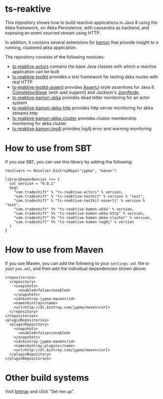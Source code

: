 ts-reaktive
===========

This repository shows how to build reactive applications in Java 8 using the Akka framework, on Akka Persistence,
with cassandra as backend, and exposing an event sourced stream using HTTP.

In addition, it contains several extensions for [kamon](http://kamon.io) that provide insight to a running, clustered akka application.

The repository consists of the following modules:
  - [ts-reaktive-actors](ts-reaktive-actors) contains the base Java classes with which a reactive application can be built
  - [ts-reaktive-testkit](ts-reaktive-testkit)  provides a test framework for testing akka routes with real HTTP
  - [ts-reaktive-testkit-assertj](ts-reaktive-testkit-assertj)  provides [AssertJ](http://joel-costigliola.github.io/assertj/)-style 
    assertions for Java 8 [CompletionStage](https://docs.oracle.com/javase/8/docs/api/java/util/concurrent/CompletionStage.html) 
    (with wait support) and Jackson's [JsonNode](https://fasterxml.github.io/jackson-databind/javadoc/2.2.0/com/fasterxml/jackson/databind/JsonNode.html).
  - [ts-reaktive-kamon-akka](ts-reaktive-kamon-akka)  provides dead letter monitoring for an actor system
  - [ts-reaktive-kamon-akka-http](ts-reaktive-kamon-akka-http) provides http server monitoring for akka streams http
  - [ts-reaktive-kamon-akka-cluster](ts-reaktive-kamon-akka-cluster) provides cluster membership monitoring for akka cluster
  - [ts-reaktive-kamon-log4j](ts-reaktive-kamon-log4j) provides log4j error and warning monitoring

How to use from SBT
===================

If you use SBT, you can use this library by adding the following:

    resolvers += Resolver.bintrayRepo("jypma", "maven")
    
    libraryDependencies ++= {
      val version = "0.0.1"
      Seq(
        "com.tradeshift" % "ts-reaktive-actors" % version,
        "com.tradeshift" % "ts-reaktive-testkit" % version % "test",
        "com.tradeshift" % "ts-reaktive-testkit-assertj" % version % "test",
        "com.tradeshift" %% "ts-reaktive-kamon-akka" % version,
        "com.tradeshift" %% "ts-reaktive-kamon-akka-http" % version,
        "com.tradeshift" %% "ts-reaktive-kamon-akka-cluster" % version,
        "com.tradeshift" %% "ts-reaktive-kamon-log4j" % version
      )
    }
    
How to use from Maven
=====================

If you use Maven, you can add the following to your `settings.xml` file or your `pom.xml`, and then add the individual dependencies
shown above:

    <repositories>
      <repository>
        <snapshots>
          <enabled>false</enabled>
        </snapshots>
        <id>bintray-jypma-maven</id>
        <name>bintray</name>
        <url>http://dl.bintray.com/jypma/maven</url>
      </repository>
    </repositories>
    <pluginRepositories>
      <pluginRepository>
        <snapshots>
          <enabled>false</enabled>
        </snapshots>
        <id>bintray-jypma-maven</id>
        <name>bintray-plugins</name>
        <url>http://dl.bintray.com/jypma/maven</url>
      </pluginRepository>
    </pluginRepositories>
    
Other build systems
===================

Visit [bintray](https://bintray.com/jypma/maven) and click "Set me up".
